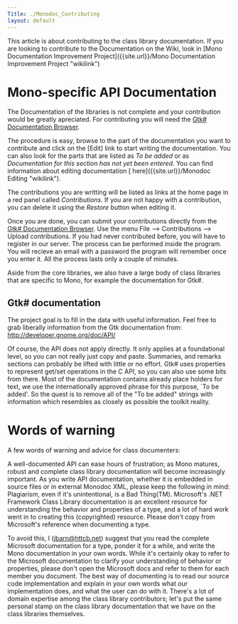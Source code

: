 ```yaml
---
Title: ./Monodoc_Contributing
layout: default
---
```


This article is about contributing to the class library documentation.
If you are looking to contribute to the Documentation on the Wiki, look
in [Mono Documentation Improvement
Project]({{site.url}}/Mono Documentation Improvement Project "wikilink")

Mono-specific API Documentation
===============================

The Documentation of the libraries is not complete and your contribution
would be greatly apreciated. For contributing you will need the [ Gtk\#
Documentation Browser]({{site.url}}/Monodoc "wikilink").

The procedure is easy, browse to the part of the documentation you want
to contribute and click on the [Edit] link to start writing the
documentation. You can also look for the parts that are listed as *To be
added* or as *Documentation for this section has not yet been entered*.
You can find information about editing documentation [
here]({{site.url}}/Monodoc Editing "wikilink").

The contributions you are writting will be listed as links at the home
page in a red panel called *Contributions*. If you are not happy with a
contribution, you can delete it using the *Restore* button when editing
it.

Once you are done, you can submit your contributions directly from the [
Gtk\# Documentation Browser]({{site.url}}/Monodoc "wikilink"). Use the menu File --\>
Contributions --\> Upload contributions. If you had never contributed
before, you will have to register in our server. The process can be
performed inside the program. You will recieve an email with a password
the program will remember once you enter it. All the process lasts only
a couple of minutes.

Aside from the core libraries, we also have a large body of class
libraries that are specific to Mono, for example the documentation for
Gtk\#.

Gtk\# documentation
-------------------

The project goal is to fill in the data with useful information. Feel
free to grab liberally information from the Gtk documentation from:
[<http://developer.gnome.org/doc/API/>](http://developer.gnome.org/doc/API/)

Of course, the API does not apply directly. It only applies at a
foundational level, so you can not really just copy and paste.
Summaries, and remarks sections can probably be lifted with little or no
effort. Gtk\# uses properties to represent get/set operations in the C
API, so you can also use some bits from there. Most of the documentation
contains already place holders for text, we use the internationally
approved phrase for this purpose, \`To be added'. So the quest is to
remove all of the "To be added" strings with information which resembles
as closely as possible the toolkit reality.

Words of warning
================

A few words of warning and advice for class documenters:

A well-documented API can ease hours of frustration; as Mono matures,
robust and complete class library documentation will become increasingly
important. As you write API documentation, whether it is embedded in
source files or in external Monodoc XML, please keep the following in
mind: Plagiarism, even if it's unintentional, is a Bad Thing(TM).
Microsoft's .NET Framework Class Library documentation is an excellent
resource for understanding the behavior and properties of a type, and a
lot of hard work went in to creating this (copyrighted) resource. Please
don't copy from Microsoft's reference when documenting a type.

To avoid this, I (<jbarn@httcb.net>) suggest that you read the complete
Microsoft documentation for a type, ponder it for a while, and write the
Mono documentation in your own words. While it's certainly okay to refer
to the Microsoft documentation to clarify your understanding of behavior
or properties, please don't open the Microsoft docs and refer to them
for each member you document. The best way of documenting is to read our
source code implementation and explain in your own words what our
implementation does, and what the user can do with it. There's a lot of
domain expertise among the class library contributors; let's put the
same personal stamp on the class library documentation that we have on
the class libraries themselves.
